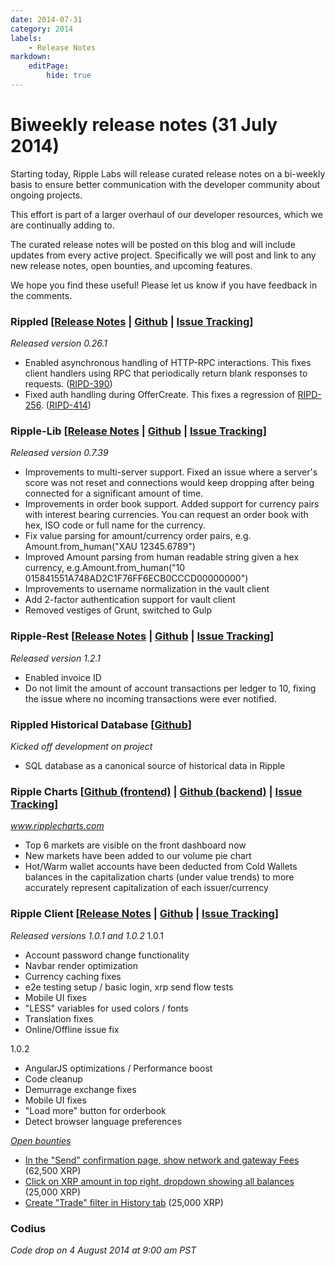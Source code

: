 ```yaml
---
date: 2014-07-31
category: 2014
labels:
    - Release Notes
markdown:
    editPage:
        hide: true
---
```

# Biweekly release notes (31 July 2014)

Starting today, Ripple Labs will release curated release notes on a bi-weekly basis to ensure better communication with the developer community about ongoing projects.

This effort is part of a larger overhaul of our developer resources, which we are continually adding to.

The curated release notes will be posted on this blog and will include updates from every active project. Specifically we will post and link to any new release notes, open bounties, and upcoming features.

We hope you find these useful! Please let us know if you have feedback in the comments.

### Rippled [[Release Notes](https://ripple.com/wiki/Category:Rippled_release_notes) | [Github](https://github.com/ripple/rippled) | [Issue Tracking](https://ripplelabs.atlassian.net/secure/RapidBoard.jspa?rapidView=25)]

*Released version 0.26.1*

-   Enabled asynchronous handling of HTTP-RPC interactions. This fixes client handlers using RPC that periodically return blank responses to requests. ([RIPD-390](https://ripplelabs.atlassian.net/browse/RIPD-390))
-   Fixed auth handling during OfferCreate. This fixes a regression of [RIPD-256](https://ripplelabs.atlassian.net/browse/RIPD-256). ([RIPD-414](https://ripplelabs.atlassian.net/browse/RIPD-414))

### Ripple-Lib [[Release Notes](https://github.com/ripple/ripple-lib/releases) | [Github](https://github.com/ripple/ripple-lib) | [Issue Tracking](https://github.com/ripple/ripple-lib/issues)]

*Released version 0.7.39*

-   Improvements to multi-server support. Fixed an issue where a server's score was not reset and connections would keep dropping after being connected for a significant amount of time.
-   Improvements in order book support. Added support for currency pairs with interest bearing currencies. You can request an order book with hex, ISO code or full name for the currency.
-   Fix value parsing for amount/currency order pairs, e.g. Amount.from\_human("XAU 12345.6789")
-   Improved Amount parsing from human readable string given a hex currency, e.g.Amount.from\_human("10 015841551A748AD2C1F76FF6ECB0CCCD00000000")
-   Improvements to username normalization in the vault client
-   Add 2-factor authentication support for vault client
-   Removed vestiges of Grunt, switched to Gulp

### Ripple-Rest [[Release Notes](https://github.com/ripple/ripple-rest/releases) | [Github](https://github.com/ripple/ripple-rest) | [Issue Tracking](https://ripplelabs.atlassian.net/browse/RA/?selectedTab=com.atlassian.jira.jira-projects-plugin:summary-panel)]

*Released version 1.2.1*

-   Enabled invoice ID
-   Do not limit the amount of account transactions per ledger to 10, fixing the issue where no incoming transactions were ever notified.

### Rippled Historical Database [[Github](https://github.com/ripple/rippled-historical-database)]

*Kicked off development on project*

-   SQL database as a canonical source of historical data in Ripple

### Ripple Charts [[Github (frontend)](https://github.com/ripple/ripplecharts-frontend) | [Github (backend)](https://github.com/ripple/ripple-data-api) | [Issue Tracking](https://ripplelabs.atlassian.net/browse/RC/?selectedTab=com.atlassian.jira.jira-projects-plugin:summary-panel)]

*www.ripplecharts.com*

-   Top 6 markets are visible on the front dashboard now
-   New markets have been added to our volume pie chart
-   Hot/Warm wallet accounts have been deducted from Cold Wallets balances in the capitalization charts (under value trends) to more accurately represent capitalization of each issuer/currency

### Ripple Client [[Release Notes](https://ripple.com/wiki/Ripple_Trade_Release_Notes) | [Github](https://github.com/ripple/ripple-client) | [Issue Tracking](https://ripplelabs.atlassian.net/secure/RapidBoard.jspa?rapidView=2&view=planning&selectedIssue=RT-1990&quickFilter=38&epics=visible)]

*Released versions 1.0.1 and 1.0.2* 1.0.1

-   Account password change functionality
-   Navbar render optimization
-   Currency caching fixes
-   e2e testing setup / basic login, xrp send flow tests
-   Mobile UI fixes
-   "LESS" variables for used colors / fonts
-   Translation fixes
-   Online/Offline issue fix

1.0.2

-   AngularJS optimizations / Performance boost
-   Code cleanup
-   Demurrage exchange fixes
-   Mobile UI fixes
-   "Load more" button for orderbook
-   Detect browser language preferences

[*Open bounties*](https://www.bountysource.com/trackers/3604734-ripple-trade)

-   [In the "Send" confirmation page, show network and gateway Fees](https://www.bountysource.com/issues/2842674-in-the-send-confirmation-page-show-network-and-gateway-fees) (62,500 XRP)
-   [Click on XRP amount in top right, dropdown showing all balances](https://www.bountysource.com/issues/2842592-ripple-trade-click-on-xrp-amount-in-top-right-dropdown-showing-all-balances) (25,000 XRP)
-   [Create "Trade" filter in History tab](https://www.bountysource.com/issues/2842682-create-trade-filter-in-history-tab) (25,000 XRP)

### Codius

*Code drop on 4 August 2014 at 9:00 am PST*
